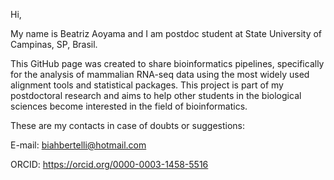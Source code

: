 Hi,

My name is Beatriz Aoyama and I am postdoc student at State University of Campinas, SP, Brasil. 

This GitHub page was created to share bioinformatics pipelines, specifically for the analysis of mammalian RNA-seq data using the most widely used alignment tools and statistical packages. 
This project is part of my postdoctoral research and aims to help other students in the biological sciences become interested in the field of bioinformatics.

These are my contacts in case of doubts or suggestions:

E-mail: biahbertelli@hotmail.com

ORCID: https://orcid.org/0000-0003-1458-5516
